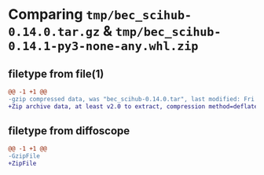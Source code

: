 # Comparing `tmp/bec_scihub-0.14.0.tar.gz` & `tmp/bec_scihub-0.14.1-py3-none-any.whl.zip`

## filetype from file(1)

```diff
@@ -1 +1 @@
-gzip compressed data, was "bec_scihub-0.14.0.tar", last modified: Fri Jul 21 20:43:44 2023, max compression
+Zip archive data, at least v2.0 to extract, compression method=deflate
```

## filetype from diffoscope

```diff
@@ -1 +1 @@
-GzipFile
+ZipFile
```

